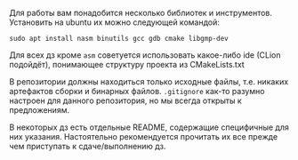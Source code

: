 Для работы вам понадобится несколько библиотек и инструментов. Установить на ubuntu их можно следующей командой:
```
sudo apt install nasm binutils gcc gdb cmake libgmp-dev
```
Для всех дз кроме `asm` советуется использовать какое-либо ide (CLion подойдёт), понимающее структуру проекта из CMakeLists.txt

В репозитории должны находиться только исходные файлы, т.е. никаких артефактов сборки и бинарных файлов. `.gitignore` как-то разумно настроен для данного репозитория, но мы всегда открыты к предложениям.

В некоторых дз есть отдельные README, содержащие специфичные для них указания. Настоятельно рекомендуется прочитать их все прежде чем приступать к сдаче/выполнению дз.
